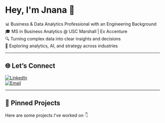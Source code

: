 # Hey, I'm Jnana 👋  

📊 Business & Data Analytics Professional with an Engineering Background  
🎓 MS in Business Analytics @ USC Marshall | Ex Accenture  
🔍 Turning complex data into clear insights and decisions  
🌱 Exploring analytics, AI, and strategy across industries  

---

## 🌐 Let’s Connect  

[![LinkedIn](https://img.shields.io/badge/LinkedIn-0077B5?style=for-the-badge&logo=linkedin&logoColor=white)](https://www.linkedin.com/in/jnana-k-p)  
[![Email](https://img.shields.io/badge/Email-D14836?style=for-the-badge&logo=gmail&logoColor=white)](mailto:jnanaakp@gmail.com)  

---

## 📌 Pinned Projects  
Here are some projects I’ve worked on 👇  
